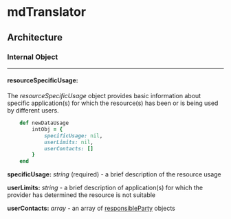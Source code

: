 # mdTranslator

## Architecture

### Internal Object
---
#### resourceSpecificUsage:

The *resourceSpecificUsage* object provides basic information about specific application(s) for which the resource(s) has been or is being used by different users.

````ruby
    def newDataUsage
        intObj = {
            specificUsage: nil,
            userLimits: nil,
            userContacts: []
        }
    end
````

__specificUsage:__ *string* (required) - a brief description of the resource usage

__userLimits:__ *string* - a brief description of application(s) for which the provider has determined the resource is not suitable

__userContacts:__ *array* - an array of [responsibleParty](../mdtranslator/responsibleParty.md) objects
